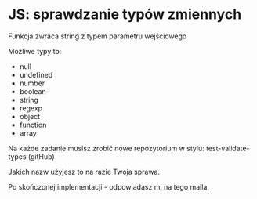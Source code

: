 JS: sprawdzanie typów zmiennych
===

Funkcja zwraca string z typem parametru wejściowego

Możliwe typy to:
 - null
 - undefined
 - number
 - boolean
 - string
 - regexp
 - object
 - function
 - array

Na każde zadanie musisz zrobić nowe repozytorium w stylu: test-validate-types (gitHub)

Jakich nazw użyjesz to na razie Twoja sprawa.

Po skończonej implementacji - odpowiadasz mi na tego maila.